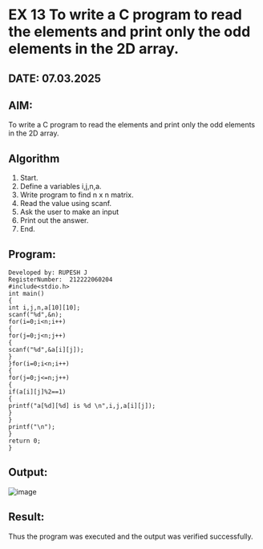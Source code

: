 # EX 13 To write a C program to read the elements and print only the odd elements in the 2D array.
## DATE: 07.03.2025
## AIM:
To write a C program to read the elements and print only the odd elements in the 2D array.

## Algorithm
1. Start. 
2. Define a variables i,j,n,a. 
3. Write program to find n x n matrix. 
4. Read the value using scanf. 
5. Ask the user to make an input 
6. Print out the answer. 
7. End.    

## Program:
```
Developed by: RUPESH J
RegisterNumber:  212222060204
#include<stdio.h> 
int main() 
{ 
int i,j,n,a[10][10]; 
scanf("%d",&n); 
for(i=0;i<n;i++) 
{ 
for(j=0;j<n;j++) 
{ 
scanf("%d",&a[i][j]); 
} 
}for(i=0;i<n;i++) 
{ 
for(j=0;j<=n;j++) 
{ 
if(a[i][j]%2==1) 
{ 
printf("a[%d][%d] is %d \n",i,j,a[i][j]); 
} 
} 
printf("\n"); 
} 
return 0; 
}
```

## Output:
![image](https://github.com/user-attachments/assets/b1d54ee8-86ef-4f68-93dd-b1a5e101f94b)



## Result:
Thus the program was executed and the output was verified successfully.
